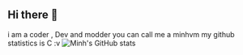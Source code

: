 ## Hi there 👋
i am a coder , Dev and modder
you can call me a minhvm
my github statistics is C :v
![Minh's GitHub stats](https://github-readme-stats.vercel.app/api?username=minhvmware&show_icons=true&theme=radical)